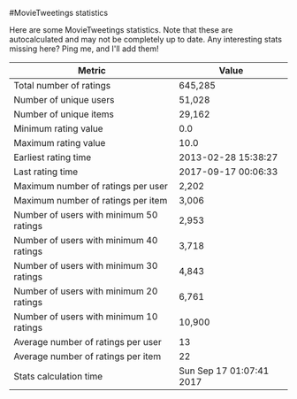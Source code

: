 #MovieTweetings statistics

Here are some MovieTweetings statistics. Note that these are autocalculated and may not be completely up to date. Any interesting stats missing here? Ping me, and I'll add them!

Metric | Value
--- | ---
Total number of ratings                 | 645,285
Number of unique users                  | 51,028
Number of unique items                  | 29,162
Minimum rating value                    | 0.0
Maximum rating value                    | 10.0
Earliest rating time                    | 2013-02-28 15:38:27
Last rating time                        | 2017-09-17 00:06:33
Maximum number of ratings per user      | 2,202
Maximum number of ratings per item      | 3,006
Number of users with minimum 50 ratings | 2,953
Number of users with minimum 40 ratings | 3,718
Number of users with minimum 30 ratings | 4,843
Number of users with minimum 20 ratings | 6,761
Number of users with minimum 10 ratings | 10,900
Average number of ratings per user      | 13
Average number of ratings per item      | 22
Stats calculation time                  | Sun Sep 17 01:07:41 2017

